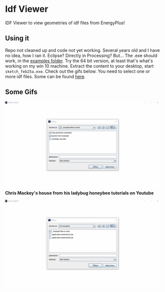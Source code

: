 # Idf Viewer
IDF Viewer to view geometries of idf files from EnergyPlus!

## Using it 
Repo not cleaned up and code not yet working. Several years old and I have no idea, how I ran it. Eclipse? Directly in Processing? But... The .exe should work, in the [examples folder](https://github.com/christophwaibel/IDF_Viewer/tree/master/examples/). Try the 64 bit version, at least that's what's working on my win 10 machine. Extract the content to your desktop, start `sketch_feb25a.exe`. Check out the gifs below. You need to select one or more idf files. Some can be found [here](https://github.com/christophwaibel/IdfViewer/tree/main/examples/_example%20files%20to%20load).

## Some Gifs

![](https://github.com/christophwaibel/IdfViewer/blob/main/IDF_Viewer_House.gif "Chris Mackey house")
**Chris Mackey's house from his ladybug honeybee tutorials on Youtube**


![](https://github.com/christophwaibel/IdfViewer/blob/main/IDF_Viewer_Pareto.gif "Pareto front example")
